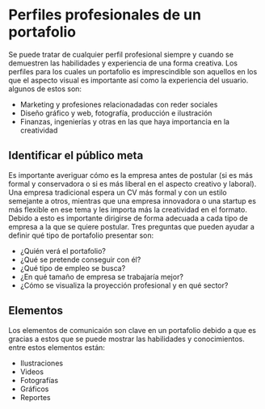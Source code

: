 # Perfiles profesionales de un portafolio

Se puede tratar de cualquier perfil profesional siempre y cuando se demuestren las habilidades y experiencia de una forma creativa. Los perfiles para los cuales un portafolio es imprescindible son aquellos en los que el aspecto visual es importante así como la experiencia del usuario. algunos de estos son:

- Marketing y profesiones relacionadadas con reder sociales
- Diseño gráfico y web, fotografía, producción e ilustración
- Finanzas, ingenierías y otras en las que haya importancia en la creatividad

## Identificar el público meta

Es importante averiguar cómo es la empresa antes de postular (si es más formal y conservadora o si es más liberal en el aspecto creativo y laboral). Una empresa tradicional espera un CV más formal y con un estilo semejante a otros, mientras que una empresa innovadora o una startup es más flexible en ese tema y les importa más la creatividad en el formato. Debido a esto es importante dirigirse de forma adecuada a cada tipo de empresa a la que se quiere postular. Tres preguntas que pueden ayudar a definir qué tipo de portafolio presentar son:

- ¿Quién verá el portafolio?
- ¿Qué se pretende conseguir con él?
- ¿Qué tipo de empleo se busca?
- ¿En qué tamaño de empresa se trabajaría mejor?
- ¿Cómo se visualiza la proyección profesional y en qué sector?

## Elementos

Los elementos de comunicaión son clave en un portafolio debido a que es gracias a estos que se puede mostrar las habilidades y conocimientos. entre estos elementos están:

- Ilustraciones
- Videos
- Fotografías
- Gráficos
- Reportes
